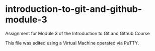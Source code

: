 # introduction-to-git-and-github-module-3
Assignment for Module 3 of the Introduction to Git and Github Course

This file was edited using a Virtual Machine operated via PuTTY.
